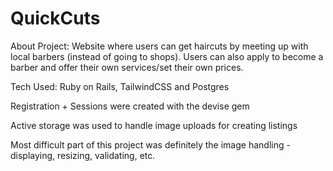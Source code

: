 # QuickCuts

About Project:
Website where users can get haircuts by meeting up with local barbers (instead of going to shops). Users can also apply to become a barber and offer their own services/set their own prices.

Tech Used:
Ruby on Rails, TailwindCSS and Postgres


Registration + Sessions were created with the devise gem

Active storage was used to handle image uploads for
creating listings

Most difficult part of this project was definitely the image handling - displaying, resizing, validating, etc.